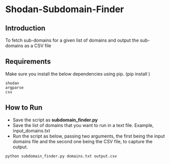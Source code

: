 # Shodan-Subdomain-Finder

## Introduction
To fetch sub-domains for a given list of domains and output the sub-domains as a CSV file

## Requirements
Make sure you install the below dependencies using pip. (pip install <dependency>)
```
shodan
argparse
csv
```

## How to Run
- Save the script as **subdomain_finder.py**
- Save the list of domains that you want to run in a text file. Example, input_domains.txt
- Run the script as below, passing two arguments, the first being the input domains file and the second one being the CSV file, to capture the output.
```
python subdomain_finder.py domains.txt output.csv
```

